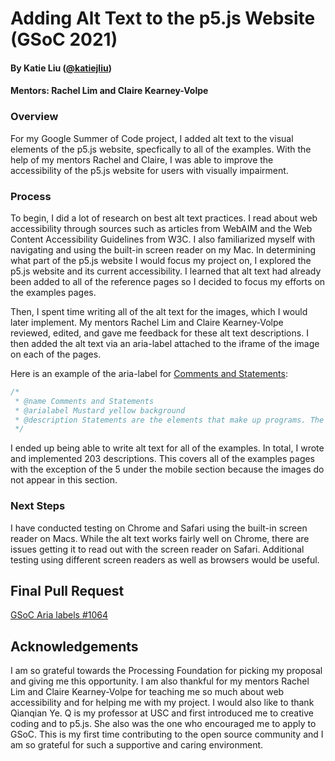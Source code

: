   # Adding Alt Text to the p5.js Website (GSoC 2021)
  #### By Katie Liu ([@katiejliu](https://github.com/katiejliu))
  #### Mentors: Rachel Lim and Claire Kearney-Volpe
  
  ### Overview
  For my Google Summer of Code project, I added alt text to the visual elements of the p5.js website, specfically to all of the examples. With the help of my mentors Rachel and Claire,  I was able to improve the accessibility of the p5.js website for users with visually impairment.
  
  ### Process
  To begin, I did a lot of research on best alt text practices. I read about web accessibility through sources such as articles from WebAIM and the Web Content Accessibility Guidelines from W3C. I also familiarized myself with navigating and using the built-in screen reader on my Mac. 
In determining what part of the p5.js website I would focus my project on, I explored the p5.js website and its current accessibility. I learned that alt text had already been added to all of the reference pages so I decided to focus my efforts on the examples pages. 

Then, I spent time writing all of the alt text for the images, which I would later implement. My mentors Rachel Lim and Claire Kearney-Volpe reviewed, edited, and gave me feedback for these alt text descriptions. I then added the alt text via an aria-label attached to the iframe of the image on each of the pages.

Here is an example of the aria-label for [Comments and Statements](https://p5js.org/examples/structure-comments-and-statements.html):

```js
/*
 * @name Comments and Statements
 * @arialabel Mustard yellow background
 * @description Statements are the elements that make up programs. The ";" (semi-colon) symbol is used to end statements. It is called the "statement  * terminator". Comments are used for making notes to help people better understand programs. A comment begins with two forward slashes ("//"). (ported from https://processing.org/examples/statementscomments.html)
 */
```

I ended up being able to write alt text for all of the examples. In total, I wrote and implemented 203 descriptions. This covers all of the examples pages with the exception of the 5 under the mobile section because the images do not appear in this section. 

### Next Steps
I have conducted testing on Chrome and Safari using the built-in screen reader on Macs. While the alt text works fairly well on Chrome, there are issues getting it to read out with the screen reader on Safari. Additional testing using different screen readers as well as browsers would be useful.

## Final Pull Request
[GSoC Aria labels #1064](https://github.com/processing/p5.js-website/pull/1075)

## Acknowledgements
I am so grateful towards the Processing Foundation for picking my proposal and giving me this opportunity. I am also thankful for my mentors Rachel Lim and Claire Kearney-Volpe for teaching me so much about web accessibility and for helping me with my project. I would also like to thank Qianqian Ye. Q is my professor at USC and first introduced me to creative coding and to p5.js. She also was the one who encouraged me to apply to GSoC. This is my first time contributing to the open source community and I am so grateful for such a supportive and caring environment.  

